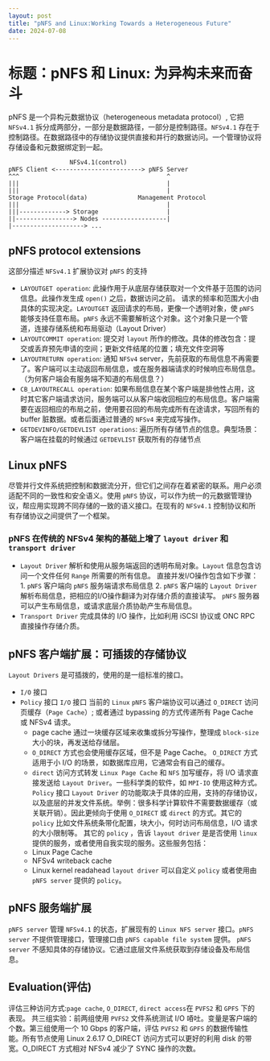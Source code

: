 ```yaml
---
layout: post
title: "pNFS and Linux:Working Towards a Heterogeneous Future"
date: 2024-07-08
---
```


# 标题：pNFS 和 Linux: 为异构未来而奋斗
  pNFS 是一个异构元数据协议（heterogeneous metadata protocol）, 它把 `NFSv4.1` 拆分成两部分，一部分是数据路径，一部分是控制路径。`NFSv4.1` 存在于控制路径。在数据路径中的存储协议提供直接和并行的数据访问。一个管理协议将存储设备和元数据绑定到一起。
  ```
                   NFSv4.1(control)
  pNFS Client <------------------------> pNFS Server
  ^^^                                         ^
  |||                                         |
  |||                                         |
  Storage Protocol(data)              Management Protocol
  |||                                         |
  |||-------------> Storage                   |
  ||----------------> Nodes ------------------|
  |--------------------> ...
  ```
## pNFS protocol extensions
  这部分描述 `NFSv4.1` 扩展协议对 `pNFS` 的支持
   - `LAYOUTGET operation`: 此操作用于从底层存储获取对一个文件基于范围的访问信息。此操作发生成 `open()` 之后，数据访问之前。  请求的频率和范围大小由具体的实现决定。`LAYOUTGET` 返回请求的布局，更像一个透明对象，使 `pNFS` 能够支持任意布局。`pNFS` 永远不需要解析这个对象。这个对象只是一个管道，连接存储系统和布局驱动（Layout Driver）
   - `LAYOUTCOMMIT operation`: 提交对 `layout` 所作的修改。具体的修改包含：提交或丢弃预先申请的空间；更新文件结尾的位置；填充文件空洞等
   - `LAYOUTRETURN operation`: 通知 `NFSv4` server，先前获取的布局信息不再需要了。客户端可以主动返回布局信息，或在服务器端请求的时候响应布局信息。（为何客户端会有服务端不知道的布局信息？）
   - `CB_LAYOUTRECALL operation`: 如果布局信息在某个客户端是排他性占用，这时其它客户端请求访问，服务端可以从客户端收回相应的布局信息。客户端需要在返回相应的布局之前，使用要召回的布局完成所有在途请求，写回所有的buffer 脏数据。或者后面通过普通的 `NFSv4` 来完成写操作。
   - `GETDEVINFO/GETDEVLIST operations`: 遍历所有存储节点的信息。典型场景：客户端在挂载的时候通过 `GETDEVLIST` 获取所有的存储节点

## Linux pNFS
  尽管并行文件系统把控制和数据流分开，但它们之间存在着紧密的联系。用户必须适配不同的一致性和安全语义。使用 `pNFS` 协议，可以作为统一的元数据管理协议，帮应用实现跨不同存储的一致的语义接口。在现有的 `NFSv4.1` 控制协议和所有存储协议之间提供了一个框架。
### pNFS 在传统的 NFSv4 架构的基础上增了 `layout driver` 和 `transport driver`
   - `Layout Driver` 解析和使用从服务端返回的透明布局对象。`Layout` 信息包含访问一个文件任何 `Range` 所需要的所有信息。
   直接并发I/O操作包含如下步骤：
    1. `pNFS` 客户端向 `pNFS` 服务端请求布局信息
    2. `pNFS` 客户端的 `Layout Driver` 解析布局信息，把相应的I/O操作翻译为对存储介质的直接读写。
  `pNFS` 服务器可以产生布局信息，或请求底层介质协助产生布局信息。
   - `Transport Driver` 完成具体的 I/O 操作，比如利用 iSCSI 协议或 ONC RPC 直接操作存储介质。

## pNFS 客户端扩展：可插拨的存储协议
  `Layout Drivers` 是可插拨的，使用的是一组标准的接口。
   - `I/O` 接口
   - `Policy` 接口
  `I/O` 接口
    当前的 `Linux` `pNFS` 客户端协议可以通过 `O_DIRECT` 访问页缓存（`Page Cache`）; 或者通过 bypassing 的方式传递所有 Page Cache 或 NFSv4 请求。
     - page cache 通过一块缓存区域来收集或拆分写操作，整理成 `block-size` 大小的块，再发送给存储层。
     - `O_DIRECT` 方式也会使用缓存区域，但不是 Page Cache。 `O_DIRECT` 方式适用于小 I/O 的场景，如数据库应用，它通常会有自己的缓存。
     - `direct` 访问方式转发 `Linux Page Cache` 和 `NFS` 加写缓存，将 I/O 请求直接发送给 `Layout Driver`。一些科学类的软件，如 `MPI-IO` 使用这种方式。
  `Policy` 接口
    `Layout Driver` 的功能取决于具体的应用，支持的存储协议，以及底层的并发文件系统。举例：很多科学计算软件不需要数据缓存（或关联开销）。因此更倾向于使用 `O_DIRECT` 或 `direct` 的方式。其它的 `policy` 比如文件系统条带化配置，块大小，何时访问布局信息，I/O 请求的大小限制等。
    其它的 `policy` ，告诉 `layout driver` 是是否使用 `linux` 提供的服务，或者使用自我实现的服务。这些服务包括：
      - Linux Page Cache
      - NFSv4 writeback cache
      - Linux kernel readahead
    `layout driver` 可以自定义 `policy` 或者使用由 `pNFS server` 提供的 `policy`。

## pNFS 服务端扩展
  `pNFS server` 管理 `NFSv4.1` 的状态，扩展现有的 `Linux NFS server` 接口。`pNFS server` 不提供管理接口，管理接口由 `pNFS capable file system` 提供。
  `pNFS server` 不感知具体的存储协议。它通过底层文件系统获取到存储设备及布局信息。

## Evaluation(评估)
  评估三种访问方式:`page cache`, `O_DIRECT`, `direct access`在 `PVFS2` 和 `GPFS` 下的表现。
  共三组实验：前两组使用 `PVFS2` 文件系统测试 I/O 㖔吐。变量是客户端的个数。第三组使用一个 10 Gbps 的客户端，评估 `PVFS2` 和 `GPFS` 的数据传输性能。所有节点使用 Linux 2.6.17
  O_DIRECT 访问方式可以更好的利用 disk 的带宽。O_DIRECT 方式相对 NFSv4 减少了 SYNC 操作的次数。
